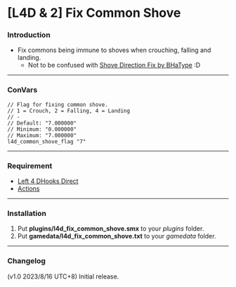 # [L4D & 2] Fix Common Shove

### Introduction
- Fix commons being immune to shoves when crouching, falling and landing.
	- Not to be confused with [Shove Direction Fix by BHaType](https://forums.alliedmods.net/showthread.php?p=2675039) :D

<hr>

### ConVars
```
// Flag for fixing common shove.
// 1 = Crouch, 2 = Falling, 4 = Landing
// -
// Default: "7.000000"
// Minimum: "0.000000"
// Maximum: "7.000000"
l4d_common_shove_flag "7"
```

<hr>

### Requirement
- [Left 4 DHooks Direct](https://forums.alliedmods.net/showthread.php?t=321696)
- [Actions](https://forums.alliedmods.net/showthread.php?p=2771520)

<hr>

### Installation
1. Put **plugins/l4d_fix_common_shove.smx** to your _plugins_ folder.
2. Put **gamedata/l4d_fix_common_shove.txt** to your _gamedata_ folder.

<hr>

### Changelog
(v1.0 2023/8/16 UTC+8) Initial release.
